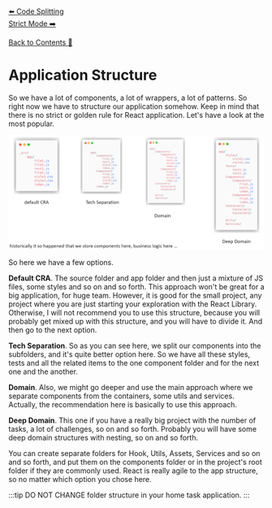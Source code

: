 [⬅️ Code Splitting](code-splitting.md)  
[Strict Mode ➡️](strict-mode.md)

[Back to Contents 📑](../../README.md#module-3-4)

# Application Structure

So we have a lot of components, a lot of wrappers, a lot of patterns.
So right now we have to structure our application somehow.
Keep in mind that there is no strict or golden rule for React application.
Let's have a look at the most popular.

![Application Structure image 1](images/app-structure-img1.png)

So here we have a few options.

**Default CRA**.
The source folder and app folder and then just a mixture of JS files, some styles and so on and so forth.
This approach won't be great for a big application, for huge team.
However, it is good for the small project, any project where you are just starting your exploration with the React Library.
Otherwise, I will not recommend you to use this structure, because you will probably get mixed up with this structure, and you will have to divide it.
And then go to the next option.

**Tech Separation**.
So as you can see here, we split our components into the subfolders, and it's quite better option here.
So we have all these styles, tests and all the related items to the one component folder and for the next one and the another.

**Domain**.
Also, we might go deeper and use the main approach where we separate components from the containers, some utils and services.
Actually, the recommendation here is basically to use this approach.

**Deep Domain**.
This one if you have a really big project with the number of tasks, a lot of challenges, so on and so forth.
Probably you will have some deep domain structures with nesting, so on and so forth.

You can create separate folders for Hook, Utils, Assets, Services and so on and so forth, and put them on the components folder
or in the project's root folder if they are commonly used.
React is really agile to the app structure, so no matter which option you chose here.

:::tip
DO NOT CHANGE folder structure in your home task application.
:::
